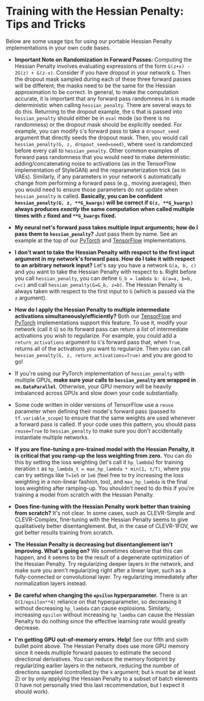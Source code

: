# Training with the Hessian Penalty: Tips and Tricks 

Below are some usage tips for using our portable Hessian Penalty implementations in your own code bases.

* **Important Note on Randomization in Forward Passes:** Computing the Hessian Penalty involves evaluating expressions of the form `G(z+x) - 2G(z) + G(z-x)`. Consider if you have dropout in your network `G`. Then the dropout mask sampled during each of these three forward passes will be different; the masks need to be the same for the Hessian approximation to be correct. In general, to make the computation accurate, it is important that any forward pass randomness in `G` is made deterministic when calling `hessian_penalty`. There are several ways to do this. Returning to the dropout example, the `G` that is passed into `hessian_penalty` should either be in `eval` mode (so there is no randomness) or the dropout mask should be explicitly seeded. For example, you can modify `G`'s forward pass to take a `dropout_seed` argument that directly seeds the dropout mask. Then, you would call `hessian_penalty(G, z, dropout_seed=seed)`, where `seed` is randomized before every call to `hessian_penalty`. Other common examples of forward pass randomness that you would need to make deterministic: adding/concatenating noise to activations (as in the TensorFlow implementation of StyleGAN) and the reparameterization trick (as in VAEs). Similarly, if any parameters in your network `G` automatically change from performing a forward pass (e.g., moving averages), then you would need to ensure those parameters do not update when `hessian_penalty` is called. **Basically, you can be confident `hessian_penalty(G, z, **G_kwargs)` will be correct if `G(z, **G_kwargs)` always produces *exactly* the same computation when called multiple times with `z` fixed and `**G_kwargs` fixed.** 

* **My neural net's forward pass takes multiple input arguments; how do I pass them to `hessian_penalty`?** Just pass them by name. See an example at the top of our [PyTorch](hessian_penalty_pytorch.py) and [TensorFlow](hessian_penalty_tf.py) implementations.

* **I don't want to take the Hessian Penalty with respect to the first input argument in my network's forward pass. How do I take it with respect to an arbitrary network input?** Let's say you have a network `G(a, b, c)` and you want to take the Hessian Penalty with respect to `b`. Right before you call `hessian_penalty`, you can define `G_b = lambda b: G(a=a, b=b, c=c)` and call `hessian_penalty(G=G_b, z=b)`. The Hessian Penalty is always taken with respect to the first input to `G` (which is passed via the `z` argument).

* **How do I apply the Hessian Penalty to multiple intermediate activations simultaneously/efficiently?** Both our [TensorFlow](hessian_penalty_tf.py) and [PyTorch](hessian_penalty_pytorch.py) implementations support this feature. To use it, modify your network (call it `G`) so its forward pass can return a *list* of intermediate activations you wish to regularize. For example, you could add a `return_activations` argument to `G`'s forward pass that, when `True`, returns all of the activations you want to regularize. Then you can call `hessian_penalty(G, z, return_activations=True)` and you are good to go!

* If you're using our PyTorch implementation of `hessian_penalty` with multiple GPUs, **make sure your calls to `hessian_penalty` are wrapped in `nn.DataParallel`**. Otherwise, your GPU memory will be heavily imbalanced across GPUs and slow down your code substantially. 

* Some code written in older versions of TensorFlow use a `reuse` parameter when defining their model's forward pass (passed to `tf.variable_scope`) to ensure that the same weights are used whenever a forward pass is called. If your code uses this pattern, you should pass `reuse=True` to `hessian_penalty` to make sure you don't accidentally instantiate multiple networks.

* **If you are fine-tuning a pre-trained model with the Hessian Penalty, it is critical that you ramp-up the loss weighting from zero.** You can do this by setting the loss weighting (let's call it `hp_lambda`) for training iteration `t` as `hp_lambda_t = max_hp_lambda * min(1, t/T)`, where you can try settings like `T=1e5` or `1e6` (feel free to try increasing the loss weighting in a non-linear fashion, too), and `max_hp_lambda` is the final loss weighting after ramping-up. You shouldn't need to do this if you're training a model from scratch with the Hessian Penalty.

* **Does fine-tuning with the Hessian Penalty work better than training from scratch?** It's not clear. In some cases, such as CLEVR-Simple and CLEVR-Complex, fine-tuning with the Hessian Penalty seems to give qualitatively better disentanglement. But, in the case of CLEVR-1FOV, we got better results training from scratch. 

* **The Hessian Penalty is decreasing but disentanglement isn't improving. What's going on?** We sometimes observe that this can happen, and it seems to be the result of a degenerate optimization of the Hessian Penalty. Try regularizing deeper layers in the network, and make sure you aren't regularizing right after a linear layer, such as a fully-connected or convolutional layer. Try regularizing immediately after normalization layers instead.

* **Be careful when changing the `epsilon` hyperparameter.** There is an `O(1/epsilon**4)` reliance on that hyperparameter, so decreasing it without decreasing `hp_lambda` can cause explosions. Similarly, increasing `epsilon` without increasing `hp_lamdba` can cause the Hessian Penalty to do nothing since the effective learning rate would greatly decrease.

* **I'm getting GPU out-of-memory errors. Help!** See our fifth and sixth bullet point above. The Hessian Penalty does use more GPU memory since it needs multiple forward passes to estimate the second directional derivatives. You can reduce the memory footprint by regularizing earlier layers in the network, reducing the number of directions sampled (controlled by the `k` argument; but `k` must be at least 2) or by only applying the Hessian Penalty to a subset of batch elements (I have not personally tried this last recommendation, but I expect it should work).